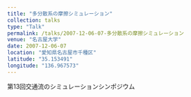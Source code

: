 ```yaml
---
title: "多分散系の摩擦シミュレーション"
collection: talks
type: "Talk"
permalink: /talks/2007-12-06-07-多分散系の摩擦シミュレーション
venue: "名古屋大学"
date: 2007-12-06-07
location: "愛知県名古屋市千種区"
latitude: "35.153491"
longitude: "136.967573"
---
```


第13回交通流のシミュレーションシンポジウム
